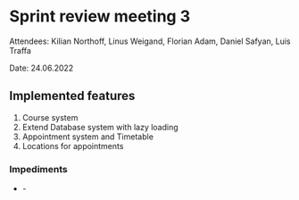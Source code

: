 # Sprint review meeting 3

Attendees: Kilian Northoff, Linus Weigand, Florian Adam, Daniel Safyan, Luis Traffa

Date: 24.06.2022


## Implemented features

1. Course system
2. Extend Database system with lazy loading
3. Appointment system and Timetable
4. Locations for appointments

### Impediments
- \-
